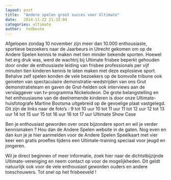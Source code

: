 ```yaml
---
layout: post
title:  "Andere spelen groot succes voor Ultimate"
date:   2014-11-22 21:32:04
categories: ultimate
author:  tedbeute
---
```

Afgelopen zondag 10 november zijn meer dan 10.000 enthousiaste, sportieve bezoekers naar de Jaarbeurs in Utrecht gekomen om op de Andere Spelen kennis te maken met tien minder bekende sporten. Hoewel het erg druk was, werd de wachtrij bij Ultimate frisbee beperkt gehouden door onder de enthousiaste leiding van frisbee professionals per vijf minuten tien kinderen kennis te laten maken met deze explosieve sport.
Behalve zelf spelen konden de vele bezoekers op de bomvolle tribune ook genieten van spectaculaire demonstratie-wedstrijden van ons Grut demonstratieteam en gaven de Grut-helden ook interviews aan de verslaggever van tv-programma Nickelodeon.
De grote belangstelling en het enthousiasme van de deelnemende kinderen is door onze Ultimate-huisfotografe Martine Bootsma uitgebreid op de gevoelige plaat vastgelegd. Dit zijn de links naar de foto’s : 9 tot 10 uur
10 tot 11 uur
11 tot 12 uur
12 tot 13 uur
14 tot 15 uur
15 tot 16 uur
16 tot 17 uur
Ultimate Show Case
 
Ben je enthousiast geworden over onze bijzondere sport en wil je verder kennismaken ? Hou dan de Andere Spelen website in de gaten. Nog even en dan kun je je hier aanmelden voor de Andere Spelen Speelkaart met vier keer een gratis proefles tijdens een Ultimate-training speciaal voor jeugd en jongeren.
 
Wil je direct beginnen of meer informatie, zoek hier naar de dichtstbijzijnde Ultimate-vereniging en neem contact op voor de mogelijkheden. Dit geldt natuurlijk ook voor de vele enthousiast geworden ouders en andere toeschouwers.
Tot snel op het frisbeeveld !